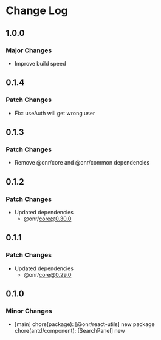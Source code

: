 # Change Log

## 1.0.0

### Major Changes

- Improve build speed

## 0.1.4

### Patch Changes

- Fix: useAuth will get wrong user

## 0.1.3

### Patch Changes

- Remove @onr/core and @onr/common dependencies

## 0.1.2

### Patch Changes

- Updated dependencies
  - @onr/core@0.30.0

## 0.1.1

### Patch Changes

- Updated dependencies
  - @onr/core@0.29.0

## 0.1.0

### Minor Changes

- [main] chore(package): [@onr/react-utils] new package
  chore(antd/component): [SearchPanel] new
